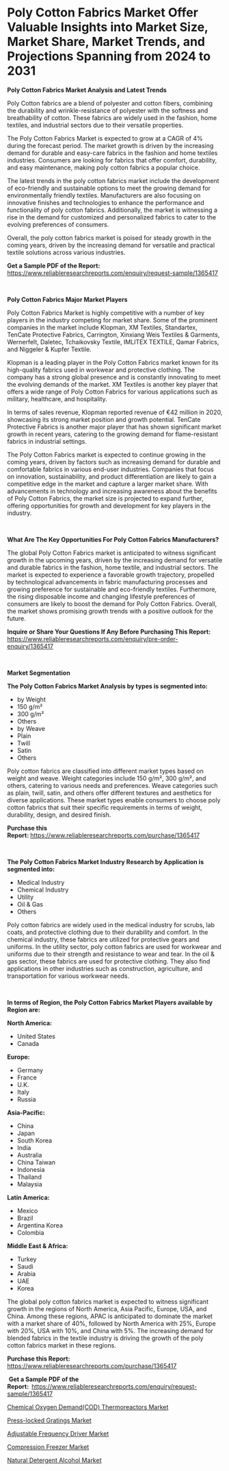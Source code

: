 <p><h1>Poly Cotton Fabrics Market Offer Valuable Insights into Market Size, Market Share, Market Trends, and Projections Spanning from 2024 to 2031</h1></p><p><strong>Poly Cotton Fabrics Market Analysis and Latest Trends</strong></p>
<p><p>Poly Cotton fabrics are a blend of polyester and cotton fibers, combining the durability and wrinkle-resistance of polyester with the softness and breathability of cotton. These fabrics are widely used in the fashion, home textiles, and industrial sectors due to their versatile properties. </p><p>The Poly Cotton Fabrics Market is expected to grow at a CAGR of 4% during the forecast period. The market growth is driven by the increasing demand for durable and easy-care fabrics in the fashion and home textiles industries. Consumers are looking for fabrics that offer comfort, durability, and easy maintenance, making poly cotton fabrics a popular choice.</p><p>The latest trends in the poly cotton fabrics market include the development of eco-friendly and sustainable options to meet the growing demand for environmentally friendly textiles. Manufacturers are also focusing on innovative finishes and technologies to enhance the performance and functionality of poly cotton fabrics. Additionally, the market is witnessing a rise in the demand for customized and personalized fabrics to cater to the evolving preferences of consumers.</p><p>Overall, the poly cotton fabrics market is poised for steady growth in the coming years, driven by the increasing demand for versatile and practical textile solutions across various industries.</p></p>
<p><strong>Get a Sample PDF of the Report:&nbsp;</strong> <a href="https://www.reliableresearchreports.com/enquiry/request-sample/1365417">https://www.reliableresearchreports.com/enquiry/request-sample/1365417</a></p>
<p>&nbsp;</p>
<p><strong>Poly Cotton Fabrics Major Market Players</strong></p>
<p><p>Poly Cotton Fabrics Market is highly competitive with a number of key players in the industry competing for market share. Some of the prominent companies in the market include Klopman, XM Textiles, Standartex, TenCate Protective Fabrics, Carrington, Xinxiang Weis Textiles & Garments, Wernerfelt, Daletec, Tchaikovsky Textile, IMLITEX TEXTILE, Qamar Fabrics, and Niggeler & Kupfer Textile.</p><p>Klopman is a leading player in the Poly Cotton Fabrics market known for its high-quality fabrics used in workwear and protective clothing. The company has a strong global presence and is constantly innovating to meet the evolving demands of the market. XM Textiles is another key player that offers a wide range of Poly Cotton Fabrics for various applications such as military, healthcare, and hospitality.</p><p>In terms of sales revenue, Klopman reported revenue of €42 million in 2020, showcasing its strong market position and growth potential. TenCate Protective Fabrics is another major player that has shown significant market growth in recent years, catering to the growing demand for flame-resistant fabrics in industrial settings.</p><p>The Poly Cotton Fabrics market is expected to continue growing in the coming years, driven by factors such as increasing demand for durable and comfortable fabrics in various end-user industries. Companies that focus on innovation, sustainability, and product differentiation are likely to gain a competitive edge in the market and capture a larger market share. With advancements in technology and increasing awareness about the benefits of Poly Cotton Fabrics, the market size is projected to expand further, offering opportunities for growth and development for key players in the industry.</p></p>
<p>&nbsp;</p>
<p><strong>What Are The Key Opportunities For Poly Cotton Fabrics Manufacturers?</strong></p>
<p><p>The global Poly Cotton Fabrics market is anticipated to witness significant growth in the upcoming years, driven by the increasing demand for versatile and durable fabrics in the fashion, home textile, and industrial sectors. The market is expected to experience a favorable growth trajectory, propelled by technological advancements in fabric manufacturing processes and growing preference for sustainable and eco-friendly textiles. Furthermore, the rising disposable income and changing lifestyle preferences of consumers are likely to boost the demand for Poly Cotton Fabrics. Overall, the market shows promising growth trends with a positive outlook for the future.</p></p>
<p><strong>Inquire or Share Your Questions If Any Before Purchasing This Report:</strong> <a href="https://www.reliableresearchreports.com/enquiry/pre-order-enquiry/1365417">https://www.reliableresearchreports.com/enquiry/pre-order-enquiry/1365417</a></p>
<p>&nbsp;</p>
<p><strong>Market Segmentation</strong></p>
<p><strong>The Poly Cotton Fabrics Market Analysis by types is segmented into:</strong></p>
<p><ul><li>by Weight</li><li>150 g/m²</li><li>300 g/m²</li><li>Others</li><li>by Weave</li><li>Plain</li><li>Twill</li><li>Satin</li><li>Others</li></ul></p>
<p><p>Poly cotton fabrics are classified into different market types based on weight and weave. Weight categories include 150 g/m², 300 g/m², and others, catering to various needs and preferences. Weave categories such as plain, twill, satin, and others offer different textures and aesthetics for diverse applications. These market types enable consumers to choose poly cotton fabrics that suit their specific requirements in terms of weight, durability, design, and desired finish.</p></p>
<p><strong>Purchase this Report:&nbsp;</strong><a href="https://www.reliableresearchreports.com/purchase/1365417">https://www.reliableresearchreports.com/purchase/1365417</a></p>
<p>&nbsp;</p>
<p><strong>The Poly Cotton Fabrics Market Industry Research by Application is segmented into:</strong></p>
<p><ul><li>Medical Industry</li><li>Chemical Industry</li><li>Utility</li><li>Oil & Gas</li><li>Others</li></ul></p>
<p><p>Poly cotton fabrics are widely used in the medical industry for scrubs, lab coats, and protective clothing due to their durability and comfort. In the chemical industry, these fabrics are utilized for protective gears and uniforms. In the utility sector, poly cotton fabrics are used for workwear and uniforms due to their strength and resistance to wear and tear. In the oil & gas sector, these fabrics are used for protective clothing. They also find applications in other industries such as construction, agriculture, and transportation for various workwear needs.</p></p>
<p>&nbsp;</p>
<p><strong>In terms of Region, the Poly Cotton Fabrics Market Players available by Region are:</strong></p>
<p>
    <p> <strong> North America: </strong>
        <ul>
            <li>United States</li>
            <li>Canada</li>
        </ul>
        </p> 
    <p> <strong> Europe: </strong>
        <ul>
            <li>Germany</li>
            <li>France</li>
            <li>U.K.</li>
            <li>Italy</li>
            <li>Russia</li>
        </ul>
        </p> 
    <p> <strong> Asia-Pacific: </strong>
        <ul>
            <li>China</li>
            <li>Japan</li>
            <li>South Korea</li>
            <li>India</li>
            <li>Australia</li>
            <li>China Taiwan</li>
            <li>Indonesia</li>
            <li>Thailand</li>
            <li>Malaysia</li>
        </ul>
        </p> 
    <p> <strong> Latin America: </strong>
        <ul>
            <li>Mexico</li>
            <li>Brazil</li>
            <li>Argentina Korea</li>
            <li>Colombia</li>
        </ul>
        </p> 
    <p> <strong> Middle East & Africa: </strong>
        <ul>
            <li>Turkey</li>
            <li>Saudi</li>
            <li>Arabia</li>
            <li>UAE</li>
            <li>Korea</li>
        </ul>
    </p>
    </p>
<p><p>The global poly cotton fabrics market is expected to witness significant growth in the regions of North America, Asia Pacific, Europe, USA, and China. Among these regions, APAC is anticipated to dominate the market with a market share of 40%, followed by North America with 25%, Europe with 20%, USA with 10%, and China with 5%. The increasing demand for blended fabrics in the textile industry is driving the growth of the poly cotton fabrics market in these regions.</p></p>
<p><strong>Purchase this Report: </strong><a href="https://www.reliableresearchreports.com/purchase/1365417">https://www.reliableresearchreports.com/purchase/1365417</a></p>
<p>&nbsp;<strong>Get a Sample PDF of the Report:&nbsp;&nbsp;</strong><a href="https://www.reliableresearchreports.com/enquiry/request-sample/1365417">https://www.reliableresearchreports.com/enquiry/request-sample/1365417</a></p>
<p><strong></strong></p>
<p><p><a href="https://medium.com/@marlonblick/chemical-oxygen-demand-cod-thermoreactors-market-outlook-industry-overview-and-forecast-2024-to-78a981778da4">Chemical Oxygen Demand(COD) Thermoreactors Market</a></p><p><a href="https://github.com/Sarissaschmalingtr6fz2739/Market-Research-Report-List-1/blob/main/press-locked-gratings-market.md">Press-locked Gratings Market</a></p><p><a href="https://medium.com/@marlonblick/adjustable-frequency-driver-market-furnishes-information-on-market-share-market-trends-and-market-45d8df4b21ab">Adjustable Frequency Driver Market</a></p><p><a href="https://medium.com/@marlonblick/compression-freezer-nbsp-market-focuses-on-market-share-size-and-projected-forecast-till-2031-bdd66f565d73">Compression Freezer Market</a></p><p><a href="https://github.com/jodemen/Market-Research-Report-List-1/blob/main/natural-detergent-alcohol-market.md">Natural Detergent Alcohol Market</a></p></p>